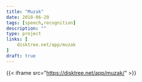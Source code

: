 ```yaml
---
title: "Muzak"
date: 2018-06-20
tags: [speech,recognition]
description: ""
type: project
links: [
	disktree.net/app/muzak
]
draft: true
---
```

{{< iframe src="https://disktree.net/app/muzak/" >}}
